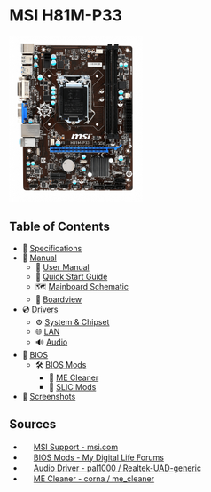 # MSI H81M-P33

<img src="Pictures/02.png" width="240px">

## Table of Contents

- 🧾 [Specifications](/Specifications.md)
- 📕 [Manual](/Manual/)
  - 📘 [User Manual](/Manual/User%20Manual/M7817v1.0.pdf)
  - 📗 [Quick Start Guide](/Manual/Quick%20Installation%20Guide/MB_QIG_wHDMI.pdf)
  - 🗺 [Mainboard Schematic](/Manual/Mainboard%20Schematic/MS-7817.pdf)
  - 🔬 [Boardview](/Manual/Boardview)
- 💿 [Drivers](/Drivers/)
  - ⚙ [System & Chipset](/Drivers/intel_chipset_9.zip)
  - 🌐 [LAN](/Drivers/realtek_pcielan_w10.zip)
  - 🔊 [Audio](https://github.com/pal1000/Realtek-UAD-generic)
- 💾 [BIOS](/BIOS/)
  - 🛠 [BIOS Mods](/BIOS/BIOS%20Mods/)
    - 🧼 [ME Cleaner](/BIOS/BIOS%20Mods/ME%20Cleaner/)
    - 💼 [SLIC Mods](/BIOS/BIOS%20Mods/SLIC%20Mods/)
- 📸 [Screenshots](/BIOS/Screenshots/)

## Sources
- <img src="http://s2.googleusercontent.com/s2/favicons?domain_url=https://msi.com/" width="16px" height="16px"> [MSI Support - msi.com](https://www.msi.com/Motherboard/H81M-P33/support)
- <img src="http://s2.googleusercontent.com/s2/favicons?domain_url=https://forums.mydigitallife.net/" width="16px" height="16px"> [BIOS Mods - My Digital Life Forums](https://forums.mydigitallife.net/forums/bios-mods.25/)
- <img src="http://s2.googleusercontent.com/s2/favicons?domain_url=https://github.com/" width="16px" height="16px"> [Audio Driver - pal1000 / Realtek-UAD-generic](https://github.com/pal1000/Realtek-UAD-generic)
- <img src="http://s2.googleusercontent.com/s2/favicons?domain_url=https://github.com/" width="16px" height="16px"> [ME Cleaner - corna
/
me_cleaner](https://github.com/corna/me_cleaner)
